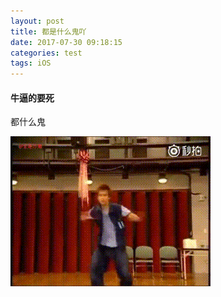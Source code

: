 ```yaml
---
layout: post
title: 都是什么鬼吖
date: 2017-07-30 09:18:15
categories: test
tags: iOS 
---
```


#### 牛逼的要死



都什么鬼



![](/assets/img/t.gif)